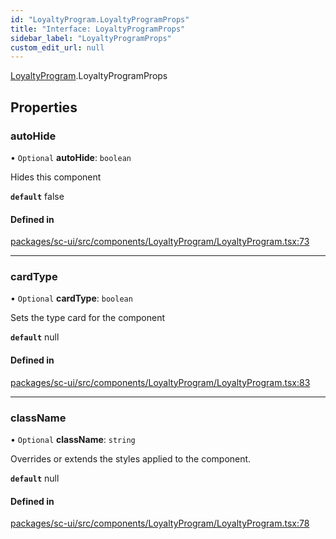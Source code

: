 ```yaml
---
id: "LoyaltyProgram.LoyaltyProgramProps"
title: "Interface: LoyaltyProgramProps"
sidebar_label: "LoyaltyProgramProps"
custom_edit_url: null
---
```


[LoyaltyProgram](../modules/LoyaltyProgram.md).LoyaltyProgramProps

## Properties

### autoHide

• `Optional` **autoHide**: `boolean`

Hides this component

**`default`** false

#### Defined in

[packages/sc-ui/src/components/LoyaltyProgram/LoyaltyProgram.tsx:73](https://github.com/selfcommunity/community-ui/blob/f8d581a/packages/sc-ui/src/components/LoyaltyProgram/LoyaltyProgram.tsx#L73)

___

### cardType

• `Optional` **cardType**: `boolean`

Sets the type card for the component

**`default`** null

#### Defined in

[packages/sc-ui/src/components/LoyaltyProgram/LoyaltyProgram.tsx:83](https://github.com/selfcommunity/community-ui/blob/f8d581a/packages/sc-ui/src/components/LoyaltyProgram/LoyaltyProgram.tsx#L83)

___

### className

• `Optional` **className**: `string`

Overrides or extends the styles applied to the component.

**`default`** null

#### Defined in

[packages/sc-ui/src/components/LoyaltyProgram/LoyaltyProgram.tsx:78](https://github.com/selfcommunity/community-ui/blob/f8d581a/packages/sc-ui/src/components/LoyaltyProgram/LoyaltyProgram.tsx#L78)
